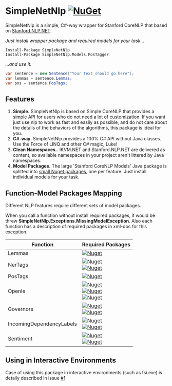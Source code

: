 # SimpleNetNlp [![NuGet](https://img.shields.io/nuget/v/SimpleNetNlp.svg)](https://www.nuget.org/packages/SimpleNetNlp/)
SimpleNetNlp is a simple, C#-way wrapper for Stanford CoreNLP that based on [Stanford.NLP.NET](https://github.com/sergey-tihon/Stanford.NLP.NET).

*Just install wrapper package and required models for your task...*

    Install-Package SimpleNetNlp
    Install-Package SimpleNetNlp.Models.PosTagger

*...and use it.*
```C#
var sentence = new Sentence("Your text should go here");
var lemmas = sentence.Lemmas;
var pos = sentence.PosTags;
```

## Features
1. **Simple.** SimpleNetNlp is based on Simple CoreNLP that provides a simple API for users who do not need a lot of customization. If you want just use nlp to work as fast and easily as possible, and do not care about the details of the behaviors of the algorithms, this package is ideal for you.
2. **C#-way.** SimpleNetNlp provides a 100% C# API without Java classes. Use the Force of LINQ and other C# magic, Luke!
3. **Clean Namespaces.**. IKVM.NET and Stanford.NLP.NET are delivered as content, so available namespaces in your project aren't littered by Java namespaces. 
4. **Model Packages.** The large 'Stanford CoreNLP Models' Java package is splitted into [small Nuget packages](https://github.com/yakivyusin/SimpleNetNlp.Models), one per feature. Just install individual models for your task.

## Function-Model Packages Mapping
Different NLP features require different sets of model packages.

When you call a function without install required packages, it would be threw **SimpleNetNlp.Exceptions.MissingModelException**. Also each function has a description of required packages in xml-doc for this exception.

| Function                 | Required Packages                                                                      |
|--------------------------|----------------------------------------------------------------------------------------|
| Lemmas                   |  [![Nuget](https://img.shields.io/nuget/v/SimpleNetNlp.Models.PosTagger?label=SimpleNetNlp.Models.PosTagger)](https://www.nuget.org/packages/SimpleNetNlp.Models.PosTagger/)                                                          |
| NerTags                  | [![Nuget](https://img.shields.io/nuget/v/SimpleNetNlp.Models.PosTagger?label=SimpleNetNlp.Models.PosTagger)](https://www.nuget.org/packages/SimpleNetNlp.Models.PosTagger/)<br>[![Nuget](https://img.shields.io/nuget/v/SimpleNetNlp.Models.Ner?label=SimpleNetNlp.Models.Ner)](https://www.nuget.org/packages/SimpleNetNlp.Models.Ner/)                                  |
| PosTags                  | [![Nuget](https://img.shields.io/nuget/v/SimpleNetNlp.Models.PosTagger?label=SimpleNetNlp.Models.PosTagger)](https://www.nuget.org/packages/SimpleNetNlp.Models.PosTagger/)                                                          |
| OpenIe                   | [![Nuget](https://img.shields.io/nuget/v/SimpleNetNlp.Models.PosTagger?label=SimpleNetNlp.Models.PosTagger)](https://www.nuget.org/packages/SimpleNetNlp.Models.PosTagger/)<br>[![Nuget](https://img.shields.io/nuget/v/SimpleNetNlp.Models.Parser?label=SimpleNetNlp.Models.Parser)](https://www.nuget.org/packages/SimpleNetNlp.Models.Parser/)<br>[![Nuget](https://img.shields.io/nuget/v/SimpleNetNlp.Models.Naturalli?label=SimpleNetNlp.Models.Naturalli)](https://www.nuget.org/packages/SimpleNetNlp.Models.Naturalli/) |
| Governors                | [![Nuget](https://img.shields.io/nuget/v/SimpleNetNlp.Models.PosTagger?label=SimpleNetNlp.Models.PosTagger)](https://www.nuget.org/packages/SimpleNetNlp.Models.PosTagger/)<br>[![Nuget](https://img.shields.io/nuget/v/SimpleNetNlp.Models.Parser?label=SimpleNetNlp.Models.Parser)](https://www.nuget.org/packages/SimpleNetNlp.Models.Parser/)                               |
| IncomingDependencyLabels | [![Nuget](https://img.shields.io/nuget/v/SimpleNetNlp.Models.PosTagger?label=SimpleNetNlp.Models.PosTagger)](https://www.nuget.org/packages/SimpleNetNlp.Models.PosTagger/)<br>[![Nuget](https://img.shields.io/nuget/v/SimpleNetNlp.Models.Parser?label=SimpleNetNlp.Models.Parser)](https://www.nuget.org/packages/SimpleNetNlp.Models.Parser/)                               |
| Sentiment                | [![Nuget](https://img.shields.io/nuget/v/SimpleNetNlp.Models.LexParser?label=SimpleNetNlp.Models.LexParser)](https://www.nuget.org/packages/SimpleNetNlp.Models.LexParser/)<br>[![Nuget](https://img.shields.io/nuget/v/SimpleNetNlp.Models.Sentiment?label=SimpleNetNlp.Models.Sentiment)](https://www.nuget.org/packages/SimpleNetNlp.Models.Sentiment/)                          |

## Using in Interactive Environments
Case of using this package in interactive environments (such as fsi.exe) is detaily described in issue [#1](https://github.com/yakivyusin/SimpleNetNlp/issues/1)
